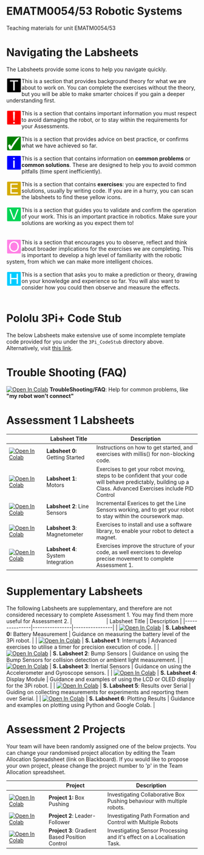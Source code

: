 # EMATM0054/53 Robotic Systems
Teaching materials for unit EMATM0054/53

# Navigating the Labsheets
The Labsheets provide some icons to help you navigate quickly.  

<img width="40px" src="https://raw.githubusercontent.com/paulodowd/SEMTM0042_43/main/Images/theory.png" align="left"> This is a section that provides background theory for what we are about to work on.  You can complete the exercises without the theory, but you will be able to make smarter choices if you gain a deeper understanding first.
<br><br>
<img width="40px" src="https://raw.githubusercontent.com/paulodowd/SEMTM0042_43/main/Images/stop.png" align="left"> This is a section that contains important information you must respect to avoid damaging the robot, or to stay within the requirements for your Assessments.
<br><br>
<img width="40px" src="https://raw.githubusercontent.com/paulodowd/SEMTM0042_43/main/Images/tick.png" align="left"> This is a section that provides advice on best practice, or confirms what we have achieved so far.
<br><br>
<img width="40px" src="https://raw.githubusercontent.com/paulodowd/SEMTM0042_43/main/Images/info.png" align="left"> This is a section that contains information on **common problems** or **common solutions**.  These are designed to help you to avoid common pitfalls (time spent inefficiently).
<br><br>
<img width="40px" src="https://raw.githubusercontent.com/paulodowd/SEMTM0042_43/main/Images/exercise.png" align="left"> This is a section that contains **exercises**: you are expected to find solutions, usually by writing code.  If you are in a hurry, you can scan the labsheets to find these yellow icons.
<br><br>
<img width="40px" src="https://raw.githubusercontent.com/paulodowd/SEMTM0042_43/main/Images/validate.png" align="left"> This is a section that guides you to validate and confirm the operation of your work.  This is an important practice in robotics.  Make sure your solutions are working as you expect them to!    
<br><br>
<img width="40px" src="https://raw.githubusercontent.com/paulodowd/SEMTM0042_43/main/Images/observation.png" align="left"> This is a section that encourages you to observe, reflect and think about broader implications for the exercises we are completing.  This is important to develop a high level of familiarity with the robotic system, from which we can make more intelligent choices.
<br><br>
<img width="40px" src="https://raw.githubusercontent.com/paulodowd/SEMTM0042_43/main/Images/hypothesis.png" align="left"> This is a section that asks you to make a prediction or theory, drawing on your knowledge and experience so far.  You will also want to consider how you could then observe and measure the effects.
<br><br>

# Pololu 3Pi+ Code Stub

The below Labsheets make extensive use of some incomplete template code provided for you under the `3Pi_CodeStub` directory above.  Alternatively, visit <a href="https://github.com/paulodowd/SEMTM0042_43/tree/main/3Pi_CodeStub">this link</a>.

# Trouble Shooting (FAQ)
[![Open In Colab](https://colab.research.google.com/assets/colab-badge.svg)](https://colab.research.google.com/github/paulodowd/SEMTM0042_43/blob/main/Labsheets/Core/TroubleShooting_FAQ.ipynb) **TroubleShooting/FAQ**:  Help for common problems, like **"my robot won't connect"** 

# Assessment 1 Labsheets
|  &nbsp;&nbsp;&nbsp;&nbsp;&nbsp;&nbsp;&nbsp;&nbsp;&nbsp;&nbsp;&nbsp;&nbsp;&nbsp;&nbsp;&nbsp;&nbsp;&nbsp;&nbsp;&nbsp;&nbsp;&nbsp;    | Labsheet Title | Description |
|---------------|----------------|----------------|
| [![Open In Colab](https://colab.research.google.com/assets/colab-badge.svg)](https://colab.research.google.com/github/paulodowd/SEMTM0042_43/blob/main/Labsheets/Core/L0_GettingStarted.ipynb) | **Labsheet 0:** Getting Started | Instructions on how to get started, and exercises with millis() for non-blocking code. |
| [![Open In Colab](https://colab.research.google.com/assets/colab-badge.svg)](https://colab.research.google.com/github/paulodowd/SEMTM0042_43/blob/main/Labsheets/Core/L1_Motors.ipynb) | **Labsheet 1**: Motors |  Exercises to get your robot moving, steps to be confident that your code will behave predictably, building up a Class.  Advanced Exercises include PID Control |
| [![Open In Colab](https://colab.research.google.com/assets/colab-badge.svg)](https://colab.research.google.com/github/paulodowd/SEMTM0042_43/blob/main/Labsheets/Core/L2_LineSensors.ipynb) | **Labsheet 2**: Line Sensors | Incremental Exerices to get the Line Sensors working, and to get your robot to stay within the coursework map.  |
| [![Open In Colab](https://colab.research.google.com/assets/colab-badge.svg)](https://colab.research.google.com/github/paulodowd/SEMTM0042_43/blob/main/Labsheets/Core/L3_Magnetometer.ipynb) | **Labsheet 3**: Magnetometer | Exercises to install and use a software library, to enable your robot to detect a magnet.  |
| [![Open In Colab](https://colab.research.google.com/assets/colab-badge.svg)](https://colab.research.google.com/github/paulodowd/SEMTM0042_43/blob/main/Labsheets/Core/L4_SystemIntegration.ipynb) | **Labsheet 4**: System Integration |  Exercises improve the structure of your code, as well exercises to develop precise movement to complete Assessment 1.  |

# Supplementary Labsheets
The following Labsheets are supplementary, and therefore are not considered necessary to complete Assessment 1.  You may find them more useful for Assessment 2.
|  &nbsp;&nbsp;&nbsp;&nbsp;&nbsp;&nbsp;&nbsp;&nbsp;&nbsp;&nbsp;&nbsp;&nbsp;&nbsp;&nbsp;&nbsp;&nbsp;&nbsp;&nbsp;&nbsp;&nbsp;&nbsp;    | Labsheet Title | Description |
|---------------|----------------|----------------|
| [![Open In Colab](https://colab.research.google.com/assets/colab-badge.svg)](https://colab.research.google.com/github/paulodowd/SEMTM0042_43/blob/main/Labsheets/Supp/SL0_MeasuringBatteryVoltage.ipynb) | **S. Labsheet 0:** Battery Measurement | Guidance on measuring the battery level of the 3Pi robot. |
| [![Open In Colab](https://colab.research.google.com/assets/colab-badge.svg)](https://colab.research.google.com/github/paulodowd/SEMTM0042_43/blob/main/Labsheets/Supp/SL1_InterruptsAndTimers.ipynb) | **S. Labsheet 1**: Interrupts |  Advanced exercises to utilise a timer for precision execution of code.  |
| [![Open In Colab](https://colab.research.google.com/assets/colab-badge.svg)](https://colab.research.google.com/github/paulodowd/SEMTM0042_43/blob/main/Labsheets/Supp/SL2_BumpSensors.ipynb) | **S. Labsheet 2**:  Bump Sensors | Guidance on using the Bump Sensors for collision detection or ambient light measurement.  |
| [![Open In Colab](https://colab.research.google.com/assets/colab-badge.svg)](https://colab.research.google.com/github/paulodowd/SEMTM0042_43/blob/main/Labsheets/Supp/SL3_InertialSensors.ipynb) | **S. Labsheet 3**: Inertial Sensors | Guidance on using the Accelerometer and Gyroscope sensors.  |
| [![Open In Colab](https://colab.research.google.com/assets/colab-badge.svg)](https://colab.research.google.com/github/paulodowd/SEMTM0042_43/blob/main/Labsheets/Supp/SL4_3Pi_Display.ipynb) | **S. Labsheet 4**: Display Module |  Guidance and examples of using the LCD or OLED display for the 3Pi robot.  |
| [![Open In Colab](https://colab.research.google.com/assets/colab-badge.svg)](https://colab.research.google.com/github/paulodowd/SEMTM0042_43/blob/main/Labsheets/Supp/SL5_ResultsOverSerial.ipynb) | **S. Labsheet 5**: Results over Serial |  Guiding on collecting measurements for experiments and reporting them over Serial.  |
| [![Open In Colab](https://colab.research.google.com/assets/colab-badge.svg)](https://colab.research.google.com/github/paulodowd/SEMTM0042_43/blob/main/Labsheets/Supp/SL6_PlottingResults.ipynb) | **S. Labsheet 6**: Plotting Results |  Guidance and examples on plotting using Python and Google Colab.  |

# Assessment 2 Projects

Your team will have been randomly assigned one of the below projects.  You can change your randomised project allocation by editing the Team Allocation Spreadsheet (link on Blackboard).  If you would like to propose your own project, please change the project number to 'p' in the Team Allocation spreadsheet.

|  &nbsp;&nbsp;&nbsp;&nbsp;&nbsp;&nbsp;&nbsp;&nbsp;&nbsp;&nbsp;&nbsp;&nbsp;&nbsp;&nbsp;&nbsp;&nbsp;&nbsp;&nbsp;&nbsp;&nbsp;&nbsp;    | Project | Description |
|---------------|----------------|----------------|
| [![Open In Colab](https://colab.research.google.com/assets/colab-badge.svg)](https://colab.research.google.com/github/paulodowd/SEMTM0042_43/blob/main/Labsheets/Projects/Project_1_Box_Pushing.ipynb) | **Project 1:** Box Pushing | Investigating Collaborative Box Pushing behaviour with multiple robots. |
| [![Open In Colab](https://colab.research.google.com/assets/colab-badge.svg)](https://colab.research.google.com/github/paulodowd/SEMTM0042_43/blob/main/Labsheets/Projects/Project_2_Leader_Follower.ipynb) | **Project 2**: Leader-Follower |  Investigating Path Formation and Control with Multiple Robots |
| [![Open In Colab](https://colab.research.google.com/assets/colab-badge.svg)](https://colab.research.google.com/github/paulodowd/SEMTM0042_43/blob/main/Labsheets/Projects/Project_3_GradientBasedPositionControl.ipynb) | **Project 3**: Gradient Based Position Control | Investigating Sensor Processing and it's effect on a Localisation Task.  |


